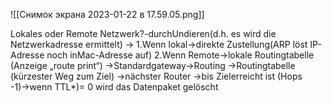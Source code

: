 ![[Снимок экрана 2023-01-22 в 17.59.05.png]]

Lokales oder Remote Netzwerk?-durchUndieren(d.h. es wird die Netzwerkadresse ermittelt) →
	1.Wenn lokal→direkte Zustellung(ARP löst IP-Adresse noch inMac-Adresse auf)
	2.Wenn Remote→lokale Routingtabelle (Anzeige „route print“) →Standardgateway→Routing →Routingtabelle (kürzester Weg zum Ziel) →nächster Router →bis Zielerreicht ist (Hops -1)→wenn TTL*)= 0 wird das Datenpaket gelöscht